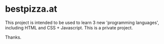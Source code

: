 # bestpizza.at

This project is intended to be used to learn 3 new 'programming languages', including HTML and CSS + Javascript. 
This is a private project.

Thanks.
